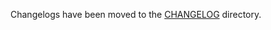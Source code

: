 Changelogs have been moved to the [CHANGELOG](https://github.com/antrea-io/antrea/blob/v1.9.1/CHANGELOG) directory.
